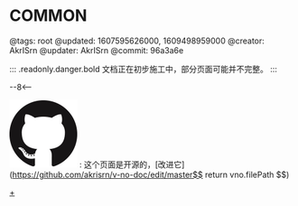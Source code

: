 # COMMON

@tags: root
@updated: 1607595626000, 1609498959000
@creator: AkrISrn
@updater: AkrISrn
@commit: 96a3a6e

::: .readonly.danger.bold 文档正在初步施工中，部分页面可能并不完整。
:::

--8<--

![](/uploads/images/github.png "#16")
: 这个页面是开源的，[改进它](https://github.com/akrisrn/v-no-doc/edit/master$$ return vno.filePath $$)

[+](/snippets/common-scripts.md)
